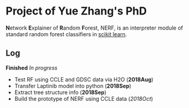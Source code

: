 # Project of Yue Zhang's PhD

**N**etwork **E**xplainer of **R**andom **F**orest, NERF, is an interpreter module of
standard random forest classifiers in [scikit learn](http://scikit-learn.org/stable/modules/generated/sklearn.ensemble.RandomForestClassifier.html#sklearn.ensemble.RandomForestClassifier).

## Log

**Finished** *In progress*
+ Test RF using CCLE and GDSC data via H2O (**2018Aug**)
+ Transfer Laptinib model into python (**2018Sep**)
+ Extract tree structure info (**2018Sep**)
+ Build the prototype of NERF using CCLE data (*2018Oct*)